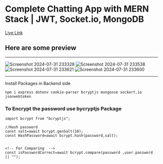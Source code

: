 # Complete Chatting App with MERN Stack | JWT, Socket.io, MongoDB 
[Live Link](https://huuu-chat-app.onrender.com/)

## Here are some preview
---
![Screenshot 2024-07-31 233328](https://github.com/user-attachments/assets/12562438-025f-4952-b3c7-34253b831dfe)
![Screenshot 2024-07-31 233538](https://github.com/user-attachments/assets/346c4795-83b0-4fb7-9631-691c009c2b22)
![Screenshot 2024-07-31 233621](https://github.com/user-attachments/assets/bdd094ce-2110-4829-a3d8-8a7cb605b4a8)
![Screenshot 2024-07-31 233600](https://github.com/user-attachments/assets/81fa2288-f08a-41b5-b83c-978401ae36fd)




---
Install Packages in Backend side
```
npm i express dotenv cookie-parser bcryptjs mongoose sockert.io jsonwebtoken
```

### To Encrypt the password use bycryptjs Package

```
import bcrypt from "bcryptjs";

//Hash password
const salt=await bcrypt.genSalt(10);
const HashPassword=await bcrypt.hash(password,salt);


<!-- For Comparing  -->
const isPasswordCorrect=await bcrypt.compare(password ,user.password || "");
```


